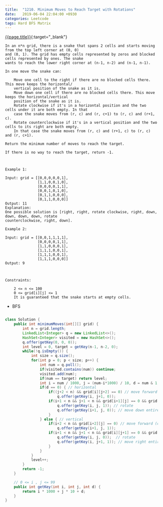 ```yaml
---
title:  "1210. Minimum Moves to Reach Target with Rotations"
date:   2019-06-04 22:04:00 +0930
categories: Leetcode
tags: Hard BFS Matrix
---
```


[{{page.title}}](https://leetcode.com/problems/minimum-moves-to-reach-target-with-rotations/){:target="_blank"}

    In an n*n grid, there is a snake that spans 2 cells and starts moving from the top left corner at (0, 0)
    and (0, 1). The grid has empty cells represented by zeros and blocked cells represented by ones. The snake
    wants to reach the lower right corner at (n-1, n-2) and (n-1, n-1).

    In one move the snake can:

        Move one cell to the right if there are no blocked cells there. This move keeps the horizontal/
        vertical position of the snake as it is.
        Move down one cell if there are no blocked cells there. This move keeps the horizontal/vertical
        position of the snake as it is.
        Rotate clockwise if it's in a horizontal position and the two cells under it are both empty. In that
        case the snake moves from (r, c) and (r, c+1) to (r, c) and (r+1, c).
        Rotate counterclockwise if it's in a vertical position and the two cells to its right are both empty.
        In that case the snake moves from (r, c) and (r+1, c) to (r, c) and (r, c+1).

    Return the minimum number of moves to reach the target.

    If there is no way to reach the target, return -1.



    Example 1:

    Input: grid = [[0,0,0,0,0,1],
                   [1,1,0,0,1,0],
                   [0,0,0,0,1,1],
                   [0,0,1,0,1,0],
                   [0,1,1,0,0,0],
                   [0,1,1,0,0,0]]
    Output: 11
    Explanation:
    One possible solution is [right, right, rotate clockwise, right, down, down, down, down, rotate
    counterclockwise, right, down].

    Example 2:

    Input: grid = [[0,0,1,1,1,1],
                   [0,0,0,0,1,1],
                   [1,1,0,0,0,1],
                   [1,1,1,0,0,1],
                   [1,1,1,0,0,1],
                   [1,1,1,0,0,0]]
    Output: 9



    Constraints:

        2 <= n <= 100
        0 <= grid[i][j] <= 1
        It is guaranteed that the snake starts at empty cells.



* BFS

```java

class Solution {
    public int minimumMoves(int[][] grid) {
        int n = grid.length;
        LinkedList<Integer> q = new LinkedList<>();
        HashSet<Integer> visited = new HashSet<>();
        q.offer(getKey(0, 0, 0));
        int level = 0, target = getKey(n-1, n-2, 0);
        while(!q.isEmpty()) {
            int size = q.size();
            for(int p = 0; p < size; p++) {
                int num = q.poll();
                if(visited.contains(num)) continue;
                visited.add(num);
                if(num == target) return level;
                int i = num / 1000, j = (num-i*1000) / 10, d = num & 1;
                if(d == 0) { // horizontal
                    if((j+2 < n) && grid[i][j+2] == 0) // move forward (right)
                        q.offer(getKey(i, j+1, 0));
                    if(i+1 < n && j+1 < n && grid[i+1][j] == 0 && grid[i+1][j+1] == 0) {
                        q.offer(getKey(i, j, 1)); // rotate
                        q.offer(getKey(i+1, j, 0)); // move down entirely
                    }
                } else { // vertical
                    if(i+2 < n && grid[i+2][j] == 0) // move forward (down)
                        q.offer(getKey(i+1, j, 1));
                    if(i+1 < n && j+1 < n && grid[i][j+1] == 0 && grid[i+1][j+1] == 0) {
                        q.offer(getKey(i, j, 0));  // rotate
                        q.offer(getKey(i, j+1, 1)); // move right entirely
                    }
                }
            }
            level++;
        }
        return -1;
    }

	// 0 <= i , j <= 99
    public int getKey(int i, int j, int d) {
        return i * 1000 + j * 10 + d;
    }
}
```
